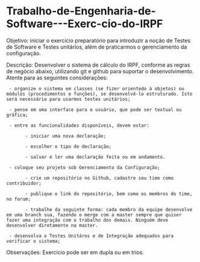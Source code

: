 # Trabalho-de-Engenharia-de-Software---Exerc-cio-do-IRPF
Objetivo: iniciar o  exercício preparatório para introduzir a noção de Testes de Software e Testes unitários, além de praticarmos o gerenciamento da configuração.


Descrição: Desenvolver o sistema de cálculo do IRPF, conforme as regras de negócio abaixo, utilizando git e github para suportar o desenvolvimento. Atente para as seguintes considerações:

     - organize o sistema em classes (se fizer orientedo à objetos) ou módulos (procedimentos e funções), se desenvolvê-lo estruturado. Isto será necessário para usarmos testes unitários;

     - pense em uma interface para o usuário, que pode ser textual ou gráfica;

     - entre as funcionalidades disponíveis, devem estar:

           - iniciar uma nova declaração;

           - escolher o tipo de declaração;

           - salvar e ler uma declaração feita ou em andamento.

     - coloque seu projeto sob Gerenciamento da Configuração;

           - crie um repositório no Github, cadastre seu time como contribuidor;

           - publique o link do repositório, bem como os membros do time, no forum;

           - trabalhe da seguinte forma: cada membro da equipe desenvolve em uma branch sua, fazendo o merge com a master sempre que quiser fazer uma integração com o trabalho dos demais. Ninguém deve desenvolver diretamente na master.

     - desenvolva o Testes Unitáros e de Integração adequados para verificar o sistema;

Observações: Exercício pode ser em dupla ou em trios. 